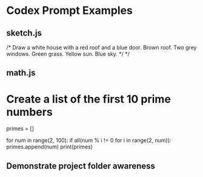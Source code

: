 # Codex Prompt Examples

## sketch.js

/*
Draw a white house with a red roof and a blue door. Brown roof. Two grey windows. Green grass. Yellow sun. Blue sky.
*/
*/



## math.js

# Create a list of the first 10 prime numbers
primes = []

for num in range(2, 100):
    if all(num % i != 0 for i in range(2, num)):
        primes.append(num)
print(primes)


## Demonstrate project folder awareness